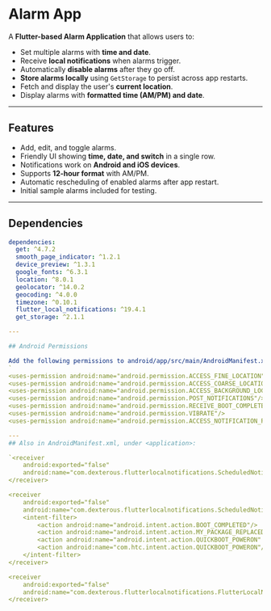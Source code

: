 # Alarm App

A **Flutter-based Alarm Application** that allows users to:  

- Set multiple alarms with **time and date**.  
- Receive **local notifications** when alarms trigger.  
- Automatically **disable alarms** after they go off.  
- **Store alarms locally** using `GetStorage` to persist across app restarts.  
- Fetch and display the user's **current location**.  
- Display alarms with **formatted time (AM/PM) and date**.  

---

## Features

- Add, edit, and toggle alarms.  
- Friendly UI showing **time, date, and switch** in a single row.  
- Notifications work on **Android and iOS devices**.  
- Supports **12-hour format** with AM/PM.  
- Automatic rescheduling of enabled alarms after app restart.  
- Initial sample alarms included for testing.  

---

## Dependencies

```yaml
dependencies:
  get: ^4.7.2
  smooth_page_indicator: ^1.2.1
  device_preview: ^1.3.1
  google_fonts: ^6.3.1
  location: ^8.0.1
  geolocator: ^14.0.2
  geocoding: ^4.0.0
  timezone: ^0.10.1
  flutter_local_notifications: ^19.4.1
  get_storage: ^2.1.1

---

## Android Permissions

Add the following permissions to android/app/src/main/AndroidManifest.xml:
`
<uses-permission android:name="android.permission.ACCESS_FINE_LOCATION" />
<uses-permission android:name="android.permission.ACCESS_COARSE_LOCATION" />
<uses-permission android:name="android.permission.ACCESS_BACKGROUND_LOCATION" />
<uses-permission android:name="android.permission.POST_NOTIFICATIONS"/>
<uses-permission android:name="android.permission.RECEIVE_BOOT_COMPLETED"/>
<uses-permission android:name="android.permission.VIBRATE"/>
<uses-permission android:name="android.permission.ACCESS_NOTIFICATION_POLICY"/>

---
## Also in AndroidManifest.xml, under <application>:

`<receiver
    android:exported="false"
    android:name="com.dexterous.flutterlocalnotifications.ScheduledNotificationReceiver" >
</receiver>

<receiver
    android:exported="false"
    android:name="com.dexterous.flutterlocalnotifications.ScheduledNotificationBootReceiver">
    <intent-filter>
        <action android:name="android.intent.action.BOOT_COMPLETED"/>
        <action android:name="android.intent.action.MY_PACKAGE_REPLACED"/>
        <action android:name="android.intent.action.QUICKBOOT_POWERON" />
        <action android:name="com.htc.intent.action.QUICKBOOT_POWERON"/>
    </intent-filter>
</receiver>

<receiver
    android:exported="false"
    android:name="com.dexterous.flutterlocalnotifications.FlutterLocalNotificationsReceiver">
</receiver>

